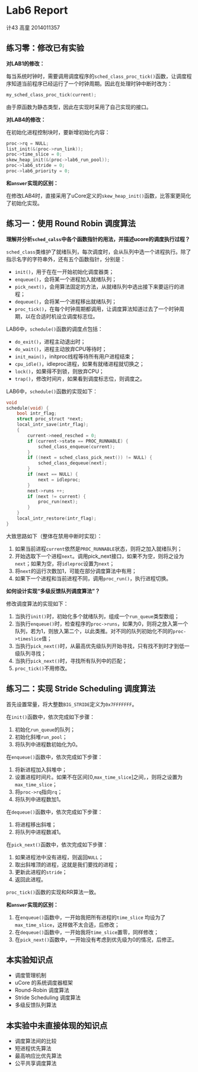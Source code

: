 # Lab6 Report

计43 高童 2014011357

## 练习零：修改已有实验

**对LAB1的修改：**

每当系统时钟时，需要调用调度程序的`sched_class_proc_tick()`函数，让调度程序知道当前程序已经运行了一个时钟周期。因此在处理时钟中断时改为：

```C
my_sched_class_proc_tick(current);
```

由于原函数为静态类型，因此在实现时采用了自己实现的接口。

**对LAB4的修改：**

在初始化进程控制块时，要新增初始化内容：

```C
proc->rq = NULL;
list_init(&(proc->run_link));
proc->time_slice = 0;
skew_heap_init(&(proc->lab6_run_pool));
proc->lab6_stride = 0;
proc->lab6_priority = 0;
```

**和`answer`实现的区别：**

在修改LAB4时，直接采用了uCore定义的`skew_heap_init()`函数，比答案更简化了初始化实现。

## 练习一：使用 Round Robin 调度算法

**理解并分析`sched_calss`中各个函数指针的用法，并描述ucore的调度执行过程？**

`sched_class`类维护了就绪队列，每次调度时，会从队列中选一个进程执行。除了指示名字的字符串外，还有五个函数指针，分别是：

- `init()`，用于在在一开始初始化调度器类；
- `enqueue()`，会将某一个进程加入就绪队列；
- `pick_next()`，会用算法固定的方法，从就绪队列中选出接下来要运行的进程；
- `dequeue()`，会将某一个进程移出就绪队列；
- `proc_tick()`，在每个时钟周期都调用，让调度算法知道过去了一个时钟周期，以在合适时机设立调度标志位。

LAB6中，`schedule()`函数的调度点包括：

- `do_exit()`，进程主动退出时；
- `do_wait()`，进程主动放弃CPU等待时；
- `init_main()`，initproc线程等待所有用户进程结束；
- `cpu_idle()`，idleproc进程，如果有就绪进程就切换之；
- `lock()`，如果得不到锁，则放弃CPU；
- `trap()`，修改时间片，如果看到调度标志位，则调度之。

LAB6中，`schedule()`函数的实现如下：

```C
void
schedule(void) {
    bool intr_flag;
    struct proc_struct *next;
    local_intr_save(intr_flag);
    {
        current->need_resched = 0;
        if (current->state == PROC_RUNNABLE) {
            sched_class_enqueue(current);
        }
        if ((next = sched_class_pick_next()) != NULL) {
            sched_class_dequeue(next);
        }
        if (next == NULL) {
            next = idleproc;
        }
        next->runs ++;
        if (next != current) {
            proc_run(next);
        }
    }
    local_intr_restore(intr_flag);
}
```

大致思路如下（整体在禁用中断时实现）：

1. 如果当前进程`current`依然是`PROC_RUNNABLE`状态，则将之加入就绪队列；
2. 开始选取下一个进程`next`。调用pick_next接口，如果不为空，则将之设为`next`；如果为空，将`idleproc`设置为`next`；
3. 将`next`的运行次数加1，可能在部分调度算法中有用；
4. 如果下一个进程和当前进程不同，调用`proc_run()`，执行进程切换。

**如何设计实现“多级反馈队列调度算法”？**

修改调度算法的实现如下：

1. 当执行`init()`时，初始化多个就绪队列，组成一个`run_queue`类型数组；
2. 当执行`enqueue()`时，检查程序的`proc->runs`，如果为0，则将之放入第一个队列，若为1，则放入第二个，以此类推。对不同的队列初始化不同的`proc->timeslice`值；
3. 当执行`pick_next()`时，从最高优先级队列开始寻找，只有找不到时才到低一级队列寻找；
4. 当执行`pick_next()`时，寻找所有队列中的匹配；
5. `proc_tick()`不用修改。

## 练习二：实现 Stride Scheduling 调度算法

首先设置常量，将大整数`BIG_STRIDE`定义为`0x7FFFFFFF`。

在`init()`函数中，依次完成如下步骤：

1. 初始化`run_queue`的队列；
2. 初始化斜堆`run_pool`；
3. 将队列中进程数初始化为0。

在`enqueue()`函数中，依次完成如下步骤：

1. 将新进程加入斜堆中；
2. 设置进程时间片。如果不在区间[0,`max_time_slice`]之间，，则将之设置为`max_time_slice`；
3. 将`proc->rq`指向`rq`；
4. 将队列中进程数加1。

在`dequeue()`函数中，依次完成如下步骤：

1. 将进程移出斜堆；
2. 将队列中进程数减1。

在`pick_next()`函数中，依次完成如下步骤：

1. 如果进程池中没有进程，则返回`NULL`；
2. 取出斜堆顶的进程，这就是我们要找的进程；
3. 更新此进程的`stride`；
4. 返回此进程。

`proc_tick()`函数的实现和RR算法一致。

**和`answer`实现的区别：**

1. 在`enqueue()`函数中，一开始我把所有进程的`time_slice` 均设为了`max_time_slice`，这样做不太合适，后修改；
2. 在`dequeue()`函数中，一开始我将`time_slice`置零，同样修改；
3. 在`pick_next()`函数中，一开始没有考虑到优先级为0的情况，后修正。

## 本实验知识点

- 调度管理机制
- uCore 的系统调度器框架
- Round-Robin 调度算法
- Stride Scheduling 调度算法
- 多级反馈队列算法

## 本实验中未直接体现的知识点

- 调度算法间的比较
- 短进程优先算法
- 最高响应比优先算法
- 公平共享调度算法

